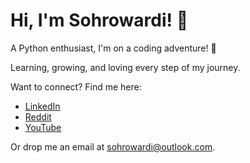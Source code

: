 # Hi, I'm Sohrowardi! 👋

A Python enthusiast, I'm on a coding adventure! 🚀

Learning, growing, and loving every step of my journey. 

Want to connect? Find me here:

- [LinkedIn](https://www.linkedin.com/in/sohrowardi/)
- [Reddit](https://www.reddit.com/user/sohrowardi)
- [YouTube](https://www.youtube.com/user/sohrowardi)

Or drop me an email at sohrowardi@outlook.com.